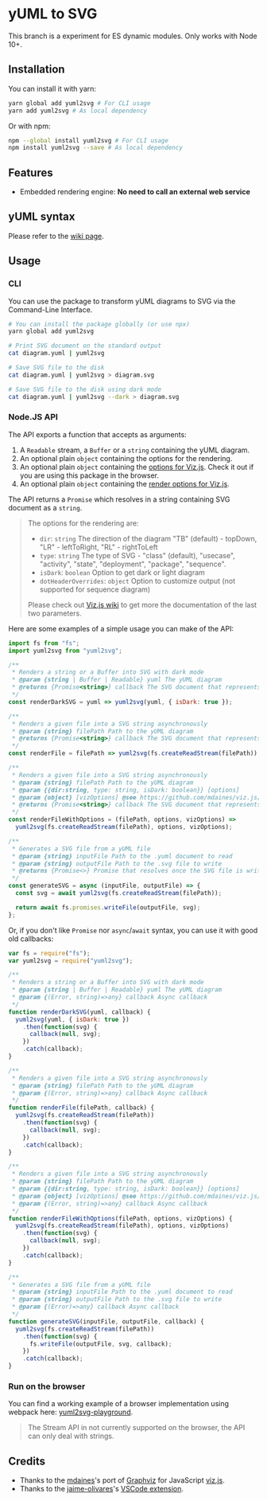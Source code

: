 # yUML to SVG

This branch is a experiment for ES dynamic modules. Only works with Node 10+.

## Installation

You can install it with yarn:

```bash
yarn global add yuml2svg # For CLI usage
yarn add yuml2svg # As local dependency
```

Or with npm:

```bash
npm --global install yuml2svg # For CLI usage
npm install yuml2svg --save # As local dependency
```

## Features

* Embedded rendering engine: **No need to call an external web service**

## yUML syntax

Please refer to the [wiki page](//github.com/jaime-olivares/yuml-diagram/wiki).

## Usage

### CLI

You can use the package to transform yUML diagrams to SVG via the Command-Line
Interface.

```bash
# You can install the package globally (or use npx)
yarn global add yuml2svg

# Print SVG document on the standard output
cat diagram.yuml | yuml2svg

# Save SVG file to the disk
cat diagram.yuml | yuml2svg > diagram.svg

# Save SVG file to the disk using dark mode
cat diagram.yuml | yuml2svg --dark > diagram.svg
```

### Node.JS API

The API exports a function that accepts as arguments:

1.  A `Readable` stream, a `Buffer` or a `string` containing the yUML diagram.
2.  An optional plain `object` containing the options for the rendering.
3.  An optional plain `object` containing the
    [options for Viz.js](//github.com/mdaines/viz.js/wiki/2.0.0-API#new-vizoptions).
    Check it out if you are using this package in the browser.
4.  An optional plain `object` containing the
    [render options for Viz.js](//github.com/mdaines/viz.js/wiki/2.0.0-API#render-options).

The API returns a `Promise` which resolves in a string containing SVG document
as a `string`.

> The options for the rendering are:
>
> * `dir`: `string` The direction of the diagram "TB" (default) - topDown,
>   "LR" - leftToRight, "RL" - rightToLeft
> * `type`: `string` The type of SVG - "class" (default), "usecase", "activity",
>   "state", "deployment", "package", "sequence".
> * `isDark`: `boolean` Option to get dark or light diagram
> * `dotHeaderOverrides`: `object` Option to customize output (not supported for
>   sequence diagram)
>
> Please check out [Viz.js wiki](//github.com/mdaines/viz.js/wiki/2.0.0-API) to
> get more the documentation of the last two parameters.

Here are some examples of a simple usage you can make of the API:

```js
import fs from "fs";
import yuml2svg from "yuml2svg";

/**
 * Renders a string or a Buffer into SVG with dark mode
 * @param {string | Buffer | Readable} yuml The yUML diagram
 * @returns {Promise<string>} callback The SVG document that represents the yUML diagram
 */
const renderDarkSVG = yuml => yuml2svg(yuml, { isDark: true });

/**
 * Renders a given file into a SVG string asynchronously
 * @param {string} filePath Path to the yUML diagram
 * @returns {Promise<string>} callback The SVG document that represents the yUML diagram
 */
const renderFile = filePath => yuml2svg(fs.createReadStream(filePath));

/**
 * Renders a given file into a SVG string asynchronously
 * @param {string} filePath Path to the yUML diagram
 * @param {{dir:string, type: string, isDark: boolean}} [options]
 * @param {object} [vizOptions] @see https://github.com/mdaines/viz.js/wiki/2.0.0-API
 * @returns {Promise<string>} callback The SVG document that represents the yUML diagram
 */
const renderFileWithOptions = (filePath, options, vizOptions) =>
  yuml2svg(fs.createReadStream(filePath), options, vizOptions);

/**
 * Generates a SVG file from a yUML file
 * @param {string} inputFile Path to the .yuml document to read
 * @param {string} outputFile Path to the .svg file to write
 * @returns {Promise<>} Promise that resolves once the SVG file is written
 */
const generateSVG = async (inputFile, outputFile) => {
  const svg = await yuml2svg(fs.createReadStream(filePath));

  return await fs.promises.writeFile(outputFile, svg);
};
```

Or, if you don't like `Promise` nor `async`/`await` syntax, you can use it with
good old callbacks:

```js
var fs = require("fs");
var yuml2svg = require("yuml2svg");

/**
 * Renders a string or a Buffer into SVG with dark mode
 * @param {string | Buffer | Readable} yuml The yUML diagram
 * @param {(Error, string)=>any} callback Async callback
 */
function renderDarkSVG(yuml, callback) {
  yuml2svg(yuml, { isDark: true })
    .then(function(svg) {
      callback(null, svg);
    })
    .catch(callback);
}

/**
 * Renders a given file into a SVG string asynchronously
 * @param {string} filePath Path to the yUML diagram
 * @param {(Error, string)=>any} callback Async callback
 */
function renderFile(filePath, callback) {
  yuml2svg(fs.createReadStream(filePath))
    .then(function(svg) {
      callback(null, svg);
    })
    .catch(callback);
}

/**
 * Renders a given file into a SVG string asynchronously
 * @param {string} filePath Path to the yUML diagram
 * @param {{dir:string, type: string, isDark: boolean}} [options]
 * @param {object} [vizOptions] @see https://github.com/mdaines/viz.js/wiki/2.0.0-API
 * @param {(Error, string)=>any} callback Async callback
 */
function renderFileWithOptions(filePath, options, vizOptions) {
  yuml2svg(fs.createReadStream(filePath), options, vizOptions)
    .then(function(svg) {
      callback(null, svg);
    })
    .catch(callback);
}

/**
 * Generates a SVG file from a yUML file
 * @param {string} inputFile Path to the .yuml document to read
 * @param {string} outputFile Path to the .svg file to write
 * @param {(Error)=>any} callback Async callback
 */
function generateSVG(inputFile, outputFile, callback) {
  yuml2svg(fs.createReadStream(filePath))
    .then(function(svg) {
      fs.writeFile(outputFile, svg, callback);
    })
    .catch(callback);
}
```

### Run on the browser

You can find a working example of a browser implementation using webpack here:
[yuml2svg-playground](//github.com/aduh95/yuml2svg-playground).

> The Stream API in not currently supported on the browser, the API can only
> deal with strings.

## Credits

* Thanks to the [mdaines](//github.com/mdaines)'s port of
  [Graphviz](//www.graphviz.org/) for JavaScript
  [viz.js](//github.com/mdaines/viz.js).
* Thanks to the [jaime-olivares](//github.com/jaime-olivares)'s
  [VSCode extension](//github.com/jaime-olivares/vscode-yuml).
